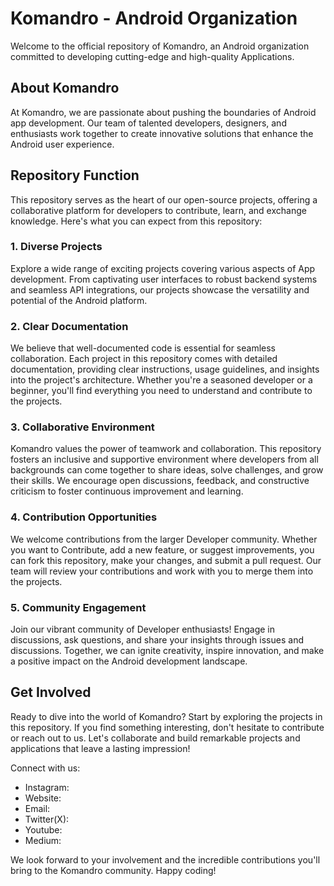 ﻿
# Komandro - Android Organization

Welcome to the official repository of Komandro, an Android organization committed to developing cutting-edge and high-quality Applications.

## About Komandro

At Komandro, we are passionate about pushing the boundaries of Android app development. Our team of talented developers, designers, and enthusiasts work together to create innovative solutions that enhance the Android user experience.

## Repository Function

This repository serves as the heart of our open-source projects, offering a collaborative platform for developers to contribute, learn, and exchange knowledge. Here's what you can expect from this repository:

### 1. Diverse Projects

Explore a wide range of exciting projects covering various aspects of  App development. From captivating user interfaces to robust backend systems and seamless API integrations, our projects showcase the versatility and potential of the Android platform.

### 2. Clear Documentation

We believe that well-documented code is essential for seamless collaboration. Each project in this repository comes with detailed documentation, providing clear instructions, usage guidelines, and insights into the project's architecture. Whether you're a seasoned developer or a beginner, you'll find everything you need to understand and contribute to the projects.

### 3. Collaborative Environment

Komandro values the power of teamwork and collaboration. This repository fosters an inclusive and supportive environment where developers from all backgrounds can come together to share ideas, solve challenges, and grow their skills. We encourage open discussions, feedback, and constructive criticism to foster continuous improvement and learning.

### 4. Contribution Opportunities

We welcome contributions from the larger Developer community. Whether you want to Contribute, add a new feature, or suggest improvements, you can fork this repository, make your changes, and submit a pull request. Our team will review your contributions and work with you to merge them into the projects.

### 5. Community Engagement

Join our vibrant community of Developer enthusiasts! Engage in discussions, ask questions, and share your insights through issues and discussions. Together, we can ignite creativity, inspire innovation, and make a positive impact on the Android development landscape.

## Get Involved

Ready to dive into the world of Komandro? Start by exploring the projects in this repository. If you find something interesting, don't hesitate to contribute or reach out to us. Let's collaborate and build remarkable projects and applications that leave a lasting impression!

Connect with us:

-   Instagram:
-   Website:  
-   Email:  
-   Twitter(X):  
-   Youtube:
-   Medium:


We look forward to your involvement and the incredible contributions you'll bring to the Komandro community. Happy coding!
